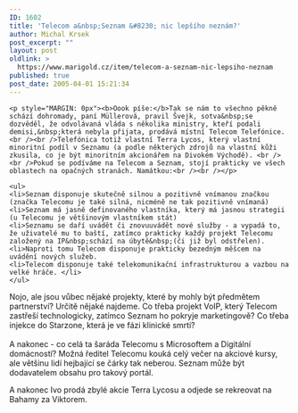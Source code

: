 ```yaml
---
ID: 1602
title: 'Telecom a&nbsp;Seznam &#8230; nic lepšího neznám?'
author: Michal Krsek
post_excerpt: ""
layout: post
oldlink: >
  https://www.marigold.cz/item/telecom-a-seznam-nic-lepsiho-neznam
published: true
post_date: 2005-04-01 15:21:34
---
```

	<p style="MARGIN: 0px"><b>Oook píše:</b>Tak se nám to všechno pěkně schází dohromady, paní Müllerová, pravil Švejk, sotva&nbsp;se dozvěděl, že odvolávaná vláda s několika ministry, kteří podali demisi,&nbsp;která nebyla přijata, prodává místní Telecom Telefónice.<br /><br />Telefónica totiž vlastní Terra Lycos, který vlastní minoritní podíl v Seznamu (a podle některých zdrojů na vlastní kůži zkusila, co je být minoritním akcionářem na Divokém Východě). <br /><br />Pokud se podíváme na Telecom a Seznam, stojí prakticky ve všech oblastech na opačných stranách. Namátkou:<br /><br /></p>

	<ul>
	<li>Seznam disponuje skutečně silnou a pozitivně vnímanou značkou (značka Telecomu je také silná, nicméně ne tak pozitivně vnímaná) 
	<li>Seznam má jasně definovaného vlastníka, který má jasnou strategii (u Telecomu je většinovým vlastníkem stát) 
	<li>Seznamu se daří uvádět či znovuuvádět nové služby - a vypadá to, že uživatelé mu to baští, zatímco prakticky každý projekt Telecomu založený na IP&nbsp;schází na úbytě&nbsp;(či již byl odstřelen). 
	<li>Naproti tomu Telecom disponuje prakticky bezedným měšcem na uvádění nových služeb.
	<li>Telecom disponuje také telekomunikační infrastrukturou a vazbou na velké hráče. </li>
	</ul>
<p>Nojo, ale jsou vůbec nějaké projekty, které by mohly být předmětem partnerství? Určitě nějaké najdeme. Co třeba projekt VoIP, který Telecom zastřeší technologicky, zatímco Seznam ho pokryje marketingově? Co třeba injekce do Starzone, která je ve fázi klinické smrti? <br /><br />A nakonec - co celá ta šaráda Telecomu s Microsoftem a Digitální domácností? Možná ředitel Telecomu kouká celý večer na akciové kursy, ale většinu lidí hejbající se čárky tak neberou. Seznam může být dodavatelem obsahu pro takový portál.<br /></p>

<p>A nakonec Ivo prodá zbylé akcie Terra Lycosu a odjede se rekreovat na Bahamy za Viktorem.
</p>
